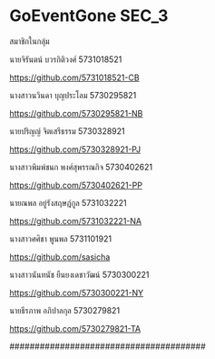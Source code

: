 # GoEventGone SEC_3

สมาชิกในกลุ่ม

นายจิรันตน์    	 บวรกิติวงศ์     5731018521    

https://github.com/5731018521-CB

นางสาวนวินดา	 บุญประโลม     5730295821      

https://github.com/5730295821-NB

นายปริญญ์     	 จิตเสรีธรรม    5730328921     

https://github.com/5730328921-PJ

นางสาวพิมพ์ชนก     พงศ์สุพรรณกิจ   5730402621      

https://github.com/5730402621-PP

นายณพล       	 อยู่รังสฤษฎ์กูล   5731032221      

https://github.com/5731032221-NA

นางสาวศศิชา  	 พูนพล         5731101921  

https://github.com/sasicha

นางสาวนันทนัช      ยืนยงเดชาวัฒน์  5730300221 

https://github.com/5730300221-NY

นายธีรภาพ         อภิปาลกุล      5730279821

https://github.com/5730279821-TA

#######################################


